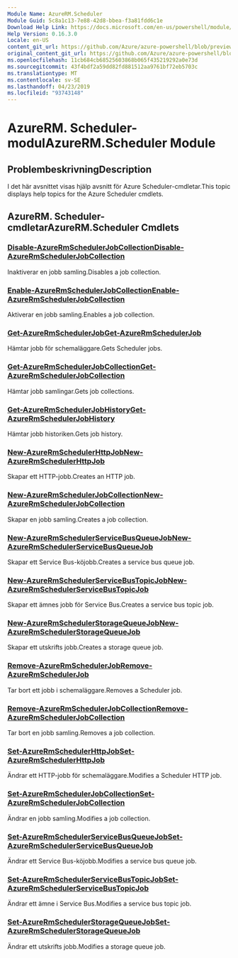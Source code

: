```yaml
---
Module Name: AzureRM.Scheduler
Module Guid: 5c8a1c13-7e88-42d8-bbea-f3a81fdd6c1e
Download Help Link: https://docs.microsoft.com/en-us/powershell/module/azurerm.scheduler
Help Version: 0.16.3.0
Locale: en-US
content_git_url: https://github.com/Azure/azure-powershell/blob/preview/src/ResourceManager/Scheduler/Commands.Scheduler/help/AzureRM.Scheduler.md
original_content_git_url: https://github.com/Azure/azure-powershell/blob/preview/src/ResourceManager/Scheduler/Commands.Scheduler/help/AzureRM.Scheduler.md
ms.openlocfilehash: 11cb684cb68525603868b065f435219292a0e73d
ms.sourcegitcommit: 43f4bdf2a59dd82fd881512aa9761bf72eb5703c
ms.translationtype: MT
ms.contentlocale: sv-SE
ms.lasthandoff: 04/23/2019
ms.locfileid: "93743148"
---
```

# <span data-ttu-id="0cdba-101">AzureRM. Scheduler-modul</span><span class="sxs-lookup"><span data-stu-id="0cdba-101">AzureRM.Scheduler Module</span></span>
## <span data-ttu-id="0cdba-102">Problembeskrivning</span><span class="sxs-lookup"><span data-stu-id="0cdba-102">Description</span></span>
<span data-ttu-id="0cdba-103">I det här avsnittet visas hjälp avsnitt för Azure Scheduler-cmdletar.</span><span class="sxs-lookup"><span data-stu-id="0cdba-103">This topic displays help topics for the Azure Scheduler cmdlets.</span></span>

## <span data-ttu-id="0cdba-104">AzureRM. Scheduler-cmdletar</span><span class="sxs-lookup"><span data-stu-id="0cdba-104">AzureRM.Scheduler Cmdlets</span></span>
### [<span data-ttu-id="0cdba-105">Disable-AzureRmSchedulerJobCollection</span><span class="sxs-lookup"><span data-stu-id="0cdba-105">Disable-AzureRmSchedulerJobCollection</span></span>](Disable-AzureRmSchedulerJobCollection.md)
<span data-ttu-id="0cdba-106">Inaktiverar en jobb samling.</span><span class="sxs-lookup"><span data-stu-id="0cdba-106">Disables a job collection.</span></span>

### [<span data-ttu-id="0cdba-107">Enable-AzureRmSchedulerJobCollection</span><span class="sxs-lookup"><span data-stu-id="0cdba-107">Enable-AzureRmSchedulerJobCollection</span></span>](Enable-AzureRmSchedulerJobCollection.md)
<span data-ttu-id="0cdba-108">Aktiverar en jobb samling.</span><span class="sxs-lookup"><span data-stu-id="0cdba-108">Enables a job collection.</span></span>

### [<span data-ttu-id="0cdba-109">Get-AzureRmSchedulerJob</span><span class="sxs-lookup"><span data-stu-id="0cdba-109">Get-AzureRmSchedulerJob</span></span>](Get-AzureRmSchedulerJob.md)
<span data-ttu-id="0cdba-110">Hämtar jobb för schemaläggare.</span><span class="sxs-lookup"><span data-stu-id="0cdba-110">Gets Scheduler jobs.</span></span>

### [<span data-ttu-id="0cdba-111">Get-AzureRmSchedulerJobCollection</span><span class="sxs-lookup"><span data-stu-id="0cdba-111">Get-AzureRmSchedulerJobCollection</span></span>](Get-AzureRmSchedulerJobCollection.md)
<span data-ttu-id="0cdba-112">Hämtar jobb samlingar.</span><span class="sxs-lookup"><span data-stu-id="0cdba-112">Gets job collections.</span></span>

### [<span data-ttu-id="0cdba-113">Get-AzureRmSchedulerJobHistory</span><span class="sxs-lookup"><span data-stu-id="0cdba-113">Get-AzureRmSchedulerJobHistory</span></span>](Get-AzureRmSchedulerJobHistory.md)
<span data-ttu-id="0cdba-114">Hämtar jobb historiken.</span><span class="sxs-lookup"><span data-stu-id="0cdba-114">Gets job history.</span></span>

### [<span data-ttu-id="0cdba-115">New-AzureRmSchedulerHttpJob</span><span class="sxs-lookup"><span data-stu-id="0cdba-115">New-AzureRmSchedulerHttpJob</span></span>](New-AzureRmSchedulerHttpJob.md)
<span data-ttu-id="0cdba-116">Skapar ett HTTP-jobb.</span><span class="sxs-lookup"><span data-stu-id="0cdba-116">Creates an HTTP job.</span></span>

### [<span data-ttu-id="0cdba-117">New-AzureRmSchedulerJobCollection</span><span class="sxs-lookup"><span data-stu-id="0cdba-117">New-AzureRmSchedulerJobCollection</span></span>](New-AzureRmSchedulerJobCollection.md)
<span data-ttu-id="0cdba-118">Skapar en jobb samling.</span><span class="sxs-lookup"><span data-stu-id="0cdba-118">Creates a job collection.</span></span>

### [<span data-ttu-id="0cdba-119">New-AzureRmSchedulerServiceBusQueueJob</span><span class="sxs-lookup"><span data-stu-id="0cdba-119">New-AzureRmSchedulerServiceBusQueueJob</span></span>](New-AzureRmSchedulerServiceBusQueueJob.md)
<span data-ttu-id="0cdba-120">Skapar ett Service Bus-köjobb.</span><span class="sxs-lookup"><span data-stu-id="0cdba-120">Creates a service bus queue job.</span></span>

### [<span data-ttu-id="0cdba-121">New-AzureRmSchedulerServiceBusTopicJob</span><span class="sxs-lookup"><span data-stu-id="0cdba-121">New-AzureRmSchedulerServiceBusTopicJob</span></span>](New-AzureRmSchedulerServiceBusTopicJob.md)
<span data-ttu-id="0cdba-122">Skapar ett ämnes jobb för Service Bus.</span><span class="sxs-lookup"><span data-stu-id="0cdba-122">Creates a service bus topic job.</span></span>

### [<span data-ttu-id="0cdba-123">New-AzureRmSchedulerStorageQueueJob</span><span class="sxs-lookup"><span data-stu-id="0cdba-123">New-AzureRmSchedulerStorageQueueJob</span></span>](New-AzureRmSchedulerStorageQueueJob.md)
<span data-ttu-id="0cdba-124">Skapar ett utskrifts jobb.</span><span class="sxs-lookup"><span data-stu-id="0cdba-124">Creates a storage queue job.</span></span>

### [<span data-ttu-id="0cdba-125">Remove-AzureRmSchedulerJob</span><span class="sxs-lookup"><span data-stu-id="0cdba-125">Remove-AzureRmSchedulerJob</span></span>](Remove-AzureRmSchedulerJob.md)
<span data-ttu-id="0cdba-126">Tar bort ett jobb i schemaläggare.</span><span class="sxs-lookup"><span data-stu-id="0cdba-126">Removes a Scheduler job.</span></span>

### [<span data-ttu-id="0cdba-127">Remove-AzureRmSchedulerJobCollection</span><span class="sxs-lookup"><span data-stu-id="0cdba-127">Remove-AzureRmSchedulerJobCollection</span></span>](Remove-AzureRmSchedulerJobCollection.md)
<span data-ttu-id="0cdba-128">Tar bort en jobb samling.</span><span class="sxs-lookup"><span data-stu-id="0cdba-128">Removes a job collection.</span></span>

### [<span data-ttu-id="0cdba-129">Set-AzureRmSchedulerHttpJob</span><span class="sxs-lookup"><span data-stu-id="0cdba-129">Set-AzureRmSchedulerHttpJob</span></span>](Set-AzureRmSchedulerHttpJob.md)
<span data-ttu-id="0cdba-130">Ändrar ett HTTP-jobb för schemaläggare.</span><span class="sxs-lookup"><span data-stu-id="0cdba-130">Modifies a Scheduler HTTP job.</span></span>

### [<span data-ttu-id="0cdba-131">Set-AzureRmSchedulerJobCollection</span><span class="sxs-lookup"><span data-stu-id="0cdba-131">Set-AzureRmSchedulerJobCollection</span></span>](Set-AzureRmSchedulerJobCollection.md)
<span data-ttu-id="0cdba-132">Ändrar en jobb samling.</span><span class="sxs-lookup"><span data-stu-id="0cdba-132">Modifies a job collection.</span></span>

### [<span data-ttu-id="0cdba-133">Set-AzureRmSchedulerServiceBusQueueJob</span><span class="sxs-lookup"><span data-stu-id="0cdba-133">Set-AzureRmSchedulerServiceBusQueueJob</span></span>](Set-AzureRmSchedulerServiceBusQueueJob.md)
<span data-ttu-id="0cdba-134">Ändrar ett Service Bus-köjobb.</span><span class="sxs-lookup"><span data-stu-id="0cdba-134">Modifies a service bus queue job.</span></span>

### [<span data-ttu-id="0cdba-135">Set-AzureRmSchedulerServiceBusTopicJob</span><span class="sxs-lookup"><span data-stu-id="0cdba-135">Set-AzureRmSchedulerServiceBusTopicJob</span></span>](Set-AzureRmSchedulerServiceBusTopicJob.md)
<span data-ttu-id="0cdba-136">Ändrar ett ämne i Service Bus.</span><span class="sxs-lookup"><span data-stu-id="0cdba-136">Modifies a service bus topic job.</span></span>

### [<span data-ttu-id="0cdba-137">Set-AzureRmSchedulerStorageQueueJob</span><span class="sxs-lookup"><span data-stu-id="0cdba-137">Set-AzureRmSchedulerStorageQueueJob</span></span>](Set-AzureRmSchedulerStorageQueueJob.md)
<span data-ttu-id="0cdba-138">Ändrar ett utskrifts jobb.</span><span class="sxs-lookup"><span data-stu-id="0cdba-138">Modifies a storage queue job.</span></span>

